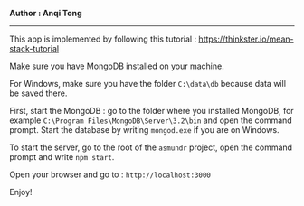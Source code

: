 

**Author : Anqi Tong**


----------

This app is implemented by following this tutorial : https://thinkster.io/mean-stack-tutorial

Make sure you have MongoDB installed on your machine.

For Windows, make sure you have the folder `C:\data\db` because data will be saved there.


First, start the MongoDB : go to the folder where you installed MongoDB, for example `C:\Program Files\MongoDB\Server\3.2\bin` and open the command prompt. Start the database by writing `mongod.exe` if you are on Windows.

To start the server, go to the root of the `asmundr` project, open the command prompt and write `npm start`.

Open your browser and go to : `http://localhost:3000`

Enjoy!

